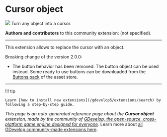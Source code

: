 # Cursor object

<img src="https://asset-resources.gdevelop.io/public-resources/Icons/8f81db7cf269c88bf0b13f816ee501ae786b3f15526d59c9d0005da09c13a18d_cursor-default-outline.svg" class="extension-icon"></img>
Turn any object into a cursor.

**Authors and contributors** to this community extension: (not specified).

---

This extension allows to replace the cursor with an object.

Breaking change of the version 2.0.0:

- The button behavior has been removed. The button object can be used instead. Some ready to use buttons can be downloaded from the [Buttons pack](https://editor.gdevelop.io/?initial-dialog=asset-store&asset-pack=menu-buttons-menu-buttons) of the asset store.

---

!!! tip

    Learn [how to install new extensions](/gdevelop5/extensions/search) by following a step-by-step guide.

*This page is an auto-generated reference page about the **Cursor object** extension, made by the community of [GDevelop, the open-source, cross-platform game engine designed for everyone](https://gdevelop.io/).* Learn more about [all GDevelop community-made extensions here](/gdevelop5/extensions).